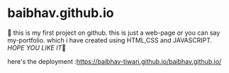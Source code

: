 # baibhav.github.io
 💭 this is my first project on github.
    this is just a web-page or you can say my-portfolio.
    which i have created using HTML,CSS and JAVASCRIPT.
    *HOPE YOU LIKE IT*💭

here's the deployment :https://baibhav-tiwari.github.io/baibhav.github.io/
